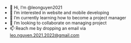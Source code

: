- 👋 Hi, I’m @leonguyen2021
- 👀 I’m interested in website and mobile developing
- 🌱 I’m currently learning how to become a project manager
- 💞️ I’m looking to collaborate on managing project
- 📫 Reach me by dropping an email via leo.nguyen.2021.2022@gmail.com

<!---
leonguyen2021/leonguyen2021 is a ✨ special ✨ repository because its `README.md` (this file) appears on your GitHub profile.
You can click the Preview link to take a look at your changes.
--->

